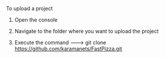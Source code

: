 To upload a project

1) Open the console

2) Navigate to the folder where you want to upload the project

3) Execute the command --->     git clone https://github.com/karamanets/FastPizza.git
